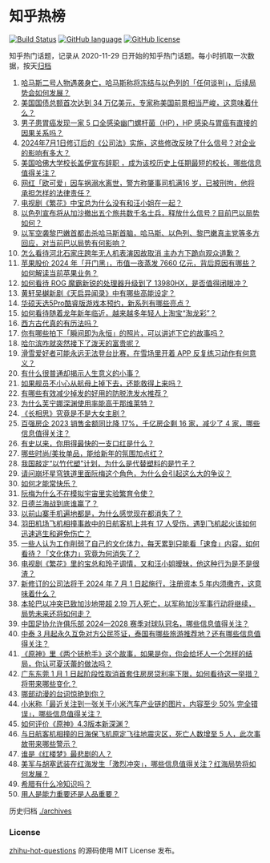 # 知乎热榜
[![Build Status](https://github.com/ToWeLong/zhihu-hot-questions/workflows/CI/badge.svg)](https://github.com/ToWeLong/zhihu-hot-questions/actions)
[![GitHub language](https://img.shields.io/badge/language-golang-orange.svg)](https://golang.org/)
[![GitHub license](https://img.shields.io/github/license/ToWeLong/zhihu-hot-questions)](https://github.com/ToWeLong/zhihu-hot-questions/blob/main/LICENSE)

知乎热门话题，记录从 2020-11-29 日开始的知乎热门话题。每小时抓取一次数据，按天[归档](./archives)

<!-- BEGIN -->

1. [哈马斯二号人物遇袭身亡，哈马斯称将冻结与以色列的「任何谈判」，后续局势会如何发展？](https://www.zhihu.com/question/637750227)
1. [美国国债总额首次达到 34 万亿美元，专家称美国前景相当严峻，这意味着什么？](https://www.zhihu.com/question/637769982)
1. [男子患胃癌发现一家 5 口全感染幽门螺杆菌（HP），HP 感染与胃癌有直接的因果关系吗？](https://www.zhihu.com/question/637625911)
1. [2024年7月1日修订后的《公司法》实施，这些修改反映了什么信号？对企业的影响有多大？](https://www.zhihu.com/question/637462124)
1. [美国哈佛大学校长盖伊宣布辞职 ，成为该校历史上任期最短的校长，哪些信息值得关注？](https://www.zhihu.com/question/637757314)
1. [网红「欧可爱」因车祸溺水离世，警方称肇事司机满16 岁，已被刑拘，他将承担怎样的法律责任？](https://www.zhihu.com/question/637635163)
1. [电视剧《繁花》中宝总为什么没有和汪小姐在一起？](https://www.zhihu.com/question/637599975)
1. [以色列宣布将从加沙撤出五个旅共数千名士兵，释放什么信号？目前巴以局势如何？](https://www.zhihu.com/question/637648329)
1. [以军空袭黎巴嫩首都击杀哈马斯首脑，哈马斯、以色列、黎巴嫩真主党等多方回应，对当前巴以局势有何影响？](https://www.zhihu.com/question/637750160)
1. [怎么看待河北石家庄跨年无人机表演因故取消 主办方下跪向观众道歉？](https://www.zhihu.com/question/637542592)
1. [苹果股价 2024 年「开门黑」，市值一夜蒸发 7660 亿元，背后原因有哪些？如何解读当前苹果业务？](https://www.zhihu.com/question/637749810)
1. [如何看待 ROG 魔霸新锐的处理器升级到了 13980HX，是否值得闭眼冲？](https://www.zhihu.com/question/637649783)
1. [黄轩吴樾新剧《天启异闻录》中有哪些高能设定？](https://www.zhihu.com/question/637759464)
1. [华硕天选5Pro酷睿版游戏本预约，新系列有哪些亮点？](https://www.zhihu.com/question/637765877)
1. [如何看待随着龙年新年临近，越来越多年轻人上淘宝“淘龙彩”？](https://www.zhihu.com/question/637730995)
1. [西方古代真的有历法吗？](https://www.zhihu.com/question/637513353)
1. [你有哪些拍下「瞬间即为永恒」的照片，可以讲述下它的故事吗？](https://www.zhihu.com/question/637764299)
1. [哈尔滨咋就突然接下了泼天的富贵呢？](https://www.zhihu.com/question/637517560)
1. [滑雪爱好者可能永远无法登台比赛，在雪场里开着 APP 反复练习动作有何意义？](https://www.zhihu.com/question/636731488)
1. [有什么很普通却揭示人生意义的小事？](https://www.zhihu.com/question/62256329)
1. [如果舰员不小心从航母上掉下去，还能救得上来吗？](https://www.zhihu.com/question/635303587)
1. [有哪些有效减少掉发的好用的防脱洗发水推荐？](https://www.zhihu.com/question/635390581)
1. [为什么芙宁娜深渊使用率能高于那维莱特？](https://www.zhihu.com/question/637531918)
1. [《长相思》究竟是不是大女主剧？](https://www.zhihu.com/question/635631853)
1. [百强房企 2023 销售金额同比降 17%，千亿房企剩 16 家，减少了 4 家，哪些信息值得关注？](https://www.zhihu.com/question/637636165)
1. [有史以来，你用得最快的一支口红是什么？](https://www.zhihu.com/question/637273352)
1. [哪些时尚/美妆单品，能给新年的氛围加点红？](https://www.zhihu.com/question/637072631)
1. [我国敲定“以竹代塑”计划，为什么是代替塑料的是竹子？](https://www.zhihu.com/question/637458997)
1. [请问崩坏星穹铁道里面阮梅这个角色，为什么会引起这么大的争议？](https://www.zhihu.com/question/637704883)
1. [如何才能常快乐？](https://www.zhihu.com/question/636840626)
1. [阮梅为什么不在模拟宇宙里实验繁育令使？](https://www.zhihu.com/question/637555096)
1. [日德兰海战到底谁赢了？](https://www.zhihu.com/question/580034706)
1. [以前山寨手机遍地都是，为什么感觉现在都消失了？](https://www.zhihu.com/question/628446546)
1. [羽田机场飞机相撞事故中的日航客机上共有 17 人受伤，遇到飞机起火该如何迅速逃生和避免伤亡？](https://www.zhihu.com/question/637664298)
1. [一些人认为工作削弱了自己的文化体力，每天累到只能看「速食」内容，如何看待？「文化体力」究竟为何消失了？](https://www.zhihu.com/question/637651350)
1. [电视剧《繁花》里的宝总和玲子调情，又和汪小姐暧昧，他这种行为是不是很渣？](https://www.zhihu.com/question/637249116)
1. [新修订的公司法将于 2024 年 7 月 1 日起施行，注册资本 5 年内须缴齐，这意味着什么？](https://www.zhihu.com/question/637401423)
1. [本轮巴以冲突已致加沙地带超 2.19 万人死亡，以军称加沙军事行动将继续，局势未来还将如何走？](https://www.zhihu.com/question/637571327)
1. [中国足协允许俱乐部 2024—2028 赛季对球队冠名，哪些信息值得关注？](https://www.zhihu.com/question/637773074)
1. [中泰 3 月起永久互免对方公民签证，泰国有哪些旅游推荐地？还有哪些信息值得关注？](https://www.zhihu.com/question/637608570)
1. [《原神》里《两个铳枪手》这个故事，如果是你，你会给坏人一个怎样的结局，你认可夏沃蕾的做法吗？](https://www.zhihu.com/question/637216534)
1. [广东东莞 1 月 1 日起阶段性取消首套住房房贷利率下限，如何看待这一举措？将带来哪些变化？](https://www.zhihu.com/question/637600580)
1. [哪部动漫的台词惊艳到你？](https://www.zhihu.com/question/615599850)
1. [小米称「最近关注到一张关于小米汽车产业链的图片，内容至少 50% 完全错误」，哪些信息值得关注？](https://www.zhihu.com/question/637635167)
1. [如何评价《原神》4.3版本新深渊？](https://www.zhihu.com/question/637529708)
1. [与日航客机相撞的日海保飞机原定飞往地震灾区，死亡人数增至 5 人，此次事故带来哪些警示？](https://www.zhihu.com/question/637642869)
1. [谁是《红楼梦》最悲剧的人？](https://www.zhihu.com/question/559447112)
1. [美军与胡塞武装在红海发生「激烈冲突」，哪些信息值得关注？红海局势将如何发展？](https://www.zhihu.com/question/637592786)
1. [希腊有什么冷知识吗？](https://www.zhihu.com/question/615912431)
1. [用人是能力重要还是人品重要？](https://www.zhihu.com/question/637332541)

<!-- END -->

历史归档 [./archives](./archives)


### License
[zhihu-hot-questions](https://github.com/towelong/zhihu-hot-questions) 的源码使用 MIT License 发布。